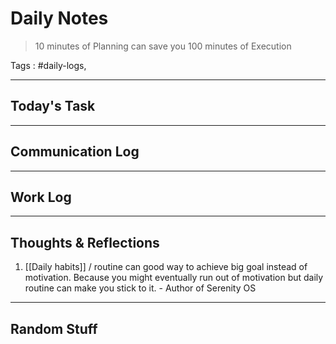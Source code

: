 # Daily Notes

> 10 minutes of Planning can save you 100 minutes of Execution

Tags : #daily-logs,

---

## Today's Task


---

## Communication Log


---

## Work Log


---
## Thoughts & Reflections
1. [[Daily habits]] / routine can good way to achieve big goal instead of motivation. Because you might eventually run out of motivation but daily routine can make you stick to it. - Author of Serenity OS 

---

## Random Stuff

